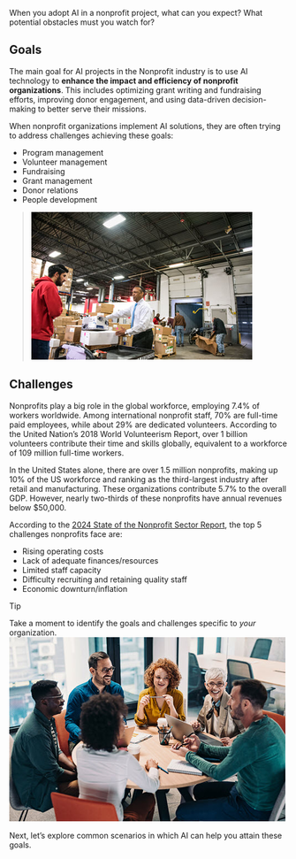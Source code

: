 When you adopt AI in a nonprofit project, what can you expect? What potential obstacles must you watch for?

## Goals

The main goal for AI projects in the Nonprofit industry is to use AI technology to **enhance the impact and efficiency of nonprofit organizations**. This includes optimizing grant writing and fundraising efforts, improving donor engagement, and using data-driven decision-making to better serve their missions.

When nonprofit organizations implement AI solutions, they are often trying to address challenges achieving these goals:
 - Program management
 - Volunteer management
 - Fundraising
 - Grant management
 - Donor relations
 - People development

>![Screenshot of warehouse with volunteers packing boxes.](../media/3-volunteer.jpg)

## Challenges

Nonprofits play a big role in the global workforce, employing 7.4% of workers worldwide. Among international nonprofit staff, 70% are full-time paid employees, while about 29% are dedicated volunteers. According to the United Nation’s 2018 World Volunteerism Report, over 1 billion volunteers contribute their time and skills globally, equivalent to a workforce of 109 million full-time workers.

In the United States alone, there are over 1.5 million nonprofits, making up 10% of the US workforce and ranking as the third-largest industry after retail and manufacturing. These organizations contribute 5.7% to the overall GDP. However, nearly two-thirds of these nonprofits have annual revenues below $50,000.

According to the [2024 State of the Nonprofit Sector Report](https://www.forvismazars.us/forsights/2024/02/2024-state-of-the-nonprofit-sector-report), the top 5 challenges nonprofits face are:
 - Rising operating costs
 - Lack of adequate finances/resources
 - Limited staff capacity
 - Difficulty recruiting and retaining quality staff
 - Economic downturn/inflation

>[!TIP]
>Take a moment to identify the goals and challenges specific to _your_ organization.
>![Screenshot of people working and talking around a table.](../media/2-reflection.jpg)

Next, let’s explore common scenarios in which AI can help you attain these goals.
